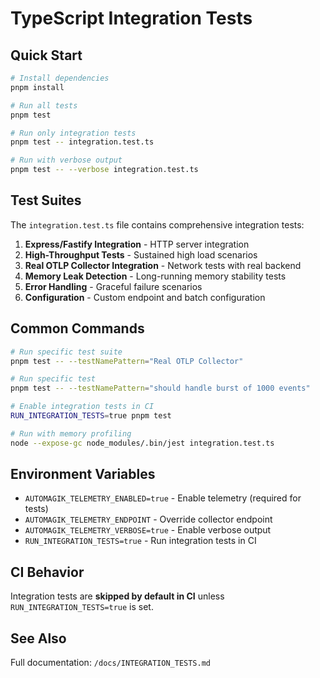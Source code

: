 # TypeScript Integration Tests

## Quick Start

```bash
# Install dependencies
pnpm install

# Run all tests
pnpm test

# Run only integration tests
pnpm test -- integration.test.ts

# Run with verbose output
pnpm test -- --verbose integration.test.ts
```

## Test Suites

The `integration.test.ts` file contains comprehensive integration tests:

1. **Express/Fastify Integration** - HTTP server integration
2. **High-Throughput Tests** - Sustained high load scenarios
3. **Real OTLP Collector Integration** - Network tests with real backend
4. **Memory Leak Detection** - Long-running memory stability tests
5. **Error Handling** - Graceful failure scenarios
6. **Configuration** - Custom endpoint and batch configuration

## Common Commands

```bash
# Run specific test suite
pnpm test -- --testNamePattern="Real OTLP Collector"

# Run specific test
pnpm test -- --testNamePattern="should handle burst of 1000 events"

# Enable integration tests in CI
RUN_INTEGRATION_TESTS=true pnpm test

# Run with memory profiling
node --expose-gc node_modules/.bin/jest integration.test.ts
```

## Environment Variables

- `AUTOMAGIK_TELEMETRY_ENABLED=true` - Enable telemetry (required for tests)
- `AUTOMAGIK_TELEMETRY_ENDPOINT` - Override collector endpoint
- `AUTOMAGIK_TELEMETRY_VERBOSE=true` - Enable verbose output
- `RUN_INTEGRATION_TESTS=true` - Run integration tests in CI

## CI Behavior

Integration tests are **skipped by default in CI** unless `RUN_INTEGRATION_TESTS=true` is set.

## See Also

Full documentation: `/docs/INTEGRATION_TESTS.md`
